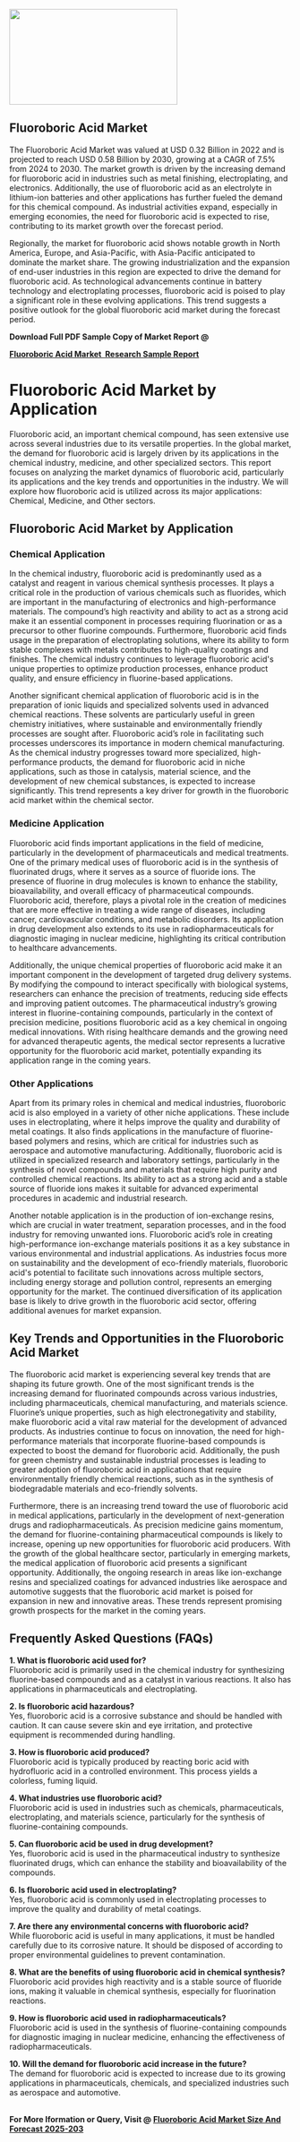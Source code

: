 <p><img class="alignnone size-medium wp-image-20088" src="https://ffe5etoiles.com/wp-content/uploads/2024/12/MST1-300x171.png" alt="" width="300" height="171" /></p><p><p> <h2>Fluoroboric Acid Market </h2><p>The Fluoroboric Acid Market was valued at USD 0.32 Billion in 2022 and is projected to reach USD 0.58 Billion by 2030, growing at a CAGR of 7.5% from 2024 to 2030. The market growth is driven by the increasing demand for fluoroboric acid in industries such as metal finishing, electroplating, and electronics. Additionally, the use of fluoroboric acid as an electrolyte in lithium-ion batteries and other applications has further fueled the demand for this chemical compound. As industrial activities expand, especially in emerging economies, the need for fluoroboric acid is expected to rise, contributing to its market growth over the forecast period.</p><p>Regionally, the market for fluoroboric acid shows notable growth in North America, Europe, and Asia-Pacific, with Asia-Pacific anticipated to dominate the market share. The growing industrialization and the expansion of end-user industries in this region are expected to drive the demand for fluoroboric acid. As technological advancements continue in battery technology and electroplating processes, fluoroboric acid is poised to play a significant role in these evolving applications. This trend suggests a positive outlook for the global fluoroboric acid market during the forecast period.</p></p><p><strong>Download Full PDF Sample Copy of Market Report @</strong></p><p><strong><a href="https://www.verifiedmarketreports.com/download-sample/?rid=632836&utm_source=Sites-google&utm_medium=265" target="_blank">Fluoroboric Acid Market &nbsp;Research Sample Report</a></strong></p><p><h1>Fluoroboric Acid Market by Application</h1><p>Fluoroboric acid, an important chemical compound, has seen extensive use across several industries due to its versatile properties. In the global market, the demand for fluoroboric acid is largely driven by its applications in the chemical industry, medicine, and other specialized sectors. This report focuses on analyzing the market dynamics of fluoroboric acid, particularly its applications and the key trends and opportunities in the industry. We will explore how fluoroboric acid is utilized across its major applications: Chemical, Medicine, and Other sectors.</p><h2>Fluoroboric Acid Market by Application</h2><h3>Chemical Application</h3><p>In the chemical industry, fluoroboric acid is predominantly used as a catalyst and reagent in various chemical synthesis processes. It plays a critical role in the production of various chemicals such as fluorides, which are important in the manufacturing of electronics and high-performance materials. The compound’s high reactivity and ability to act as a strong acid make it an essential component in processes requiring fluorination or as a precursor to other fluorine compounds. Furthermore, fluoroboric acid finds usage in the preparation of electroplating solutions, where its ability to form stable complexes with metals contributes to high-quality coatings and finishes. The chemical industry continues to leverage fluoroboric acid's unique properties to optimize production processes, enhance product quality, and ensure efficiency in fluorine-based applications.</p><p>Another significant chemical application of fluoroboric acid is in the preparation of ionic liquids and specialized solvents used in advanced chemical reactions. These solvents are particularly useful in green chemistry initiatives, where sustainable and environmentally friendly processes are sought after. Fluoroboric acid’s role in facilitating such processes underscores its importance in modern chemical manufacturing. As the chemical industry progresses toward more specialized, high-performance products, the demand for fluoroboric acid in niche applications, such as those in catalysis, material science, and the development of new chemical substances, is expected to increase significantly. This trend represents a key driver for growth in the fluoroboric acid market within the chemical sector.</p><h3>Medicine Application</h3><p>Fluoroboric acid finds important applications in the field of medicine, particularly in the development of pharmaceuticals and medical treatments. One of the primary medical uses of fluoroboric acid is in the synthesis of fluorinated drugs, where it serves as a source of fluoride ions. The presence of fluorine in drug molecules is known to enhance the stability, bioavailability, and overall efficacy of pharmaceutical compounds. Fluoroboric acid, therefore, plays a pivotal role in the creation of medicines that are more effective in treating a wide range of diseases, including cancer, cardiovascular conditions, and metabolic disorders. Its application in drug development also extends to its use in radiopharmaceuticals for diagnostic imaging in nuclear medicine, highlighting its critical contribution to healthcare advancements.</p><p>Additionally, the unique chemical properties of fluoroboric acid make it an important component in the development of targeted drug delivery systems. By modifying the compound to interact specifically with biological systems, researchers can enhance the precision of treatments, reducing side effects and improving patient outcomes. The pharmaceutical industry’s growing interest in fluorine-containing compounds, particularly in the context of precision medicine, positions fluoroboric acid as a key chemical in ongoing medical innovations. With rising healthcare demands and the growing need for advanced therapeutic agents, the medical sector represents a lucrative opportunity for the fluoroboric acid market, potentially expanding its application range in the coming years.</p><h3>Other Applications</h3><p>Apart from its primary roles in chemical and medical industries, fluoroboric acid is also employed in a variety of other niche applications. These include uses in electroplating, where it helps improve the quality and durability of metal coatings. It also finds applications in the manufacture of fluorine-based polymers and resins, which are critical for industries such as aerospace and automotive manufacturing. Additionally, fluoroboric acid is utilized in specialized research and laboratory settings, particularly in the synthesis of novel compounds and materials that require high purity and controlled chemical reactions. Its ability to act as a strong acid and a stable source of fluoride ions makes it suitable for advanced experimental procedures in academic and industrial research.</p><p>Another notable application is in the production of ion-exchange resins, which are crucial in water treatment, separation processes, and in the food industry for removing unwanted ions. Fluoroboric acid’s role in creating high-performance ion-exchange materials positions it as a key substance in various environmental and industrial applications. As industries focus more on sustainability and the development of eco-friendly materials, fluoroboric acid's potential to facilitate such innovations across multiple sectors, including energy storage and pollution control, represents an emerging opportunity for the market. The continued diversification of its application base is likely to drive growth in the fluoroboric acid sector, offering additional avenues for market expansion.</p><h2>Key Trends and Opportunities in the Fluoroboric Acid Market</h2><p>The fluoroboric acid market is experiencing several key trends that are shaping its future growth. One of the most significant trends is the increasing demand for fluorinated compounds across various industries, including pharmaceuticals, chemical manufacturing, and materials science. Fluorine’s unique properties, such as high electronegativity and stability, make fluoroboric acid a vital raw material for the development of advanced products. As industries continue to focus on innovation, the need for high-performance materials that incorporate fluorine-based compounds is expected to boost the demand for fluoroboric acid. Additionally, the push for green chemistry and sustainable industrial processes is leading to greater adoption of fluoroboric acid in applications that require environmentally friendly chemical reactions, such as in the synthesis of biodegradable materials and eco-friendly solvents.</p><p>Furthermore, there is an increasing trend toward the use of fluoroboric acid in medical applications, particularly in the development of next-generation drugs and radiopharmaceuticals. As precision medicine gains momentum, the demand for fluorine-containing pharmaceutical compounds is likely to increase, opening up new opportunities for fluoroboric acid producers. With the growth of the global healthcare sector, particularly in emerging markets, the medical application of fluoroboric acid presents a significant opportunity. Additionally, the ongoing research in areas like ion-exchange resins and specialized coatings for advanced industries like aerospace and automotive suggests that the fluoroboric acid market is poised for expansion in new and innovative areas. These trends represent promising growth prospects for the market in the coming years.</p><h2>Frequently Asked Questions (FAQs)</h2><p><strong>1. What is fluoroboric acid used for?</strong><br>Fluoroboric acid is primarily used in the chemical industry for synthesizing fluorine-based compounds and as a catalyst in various reactions. It also has applications in pharmaceuticals and electroplating.</p><p><strong>2. Is fluoroboric acid hazardous?</strong><br>Yes, fluoroboric acid is a corrosive substance and should be handled with caution. It can cause severe skin and eye irritation, and protective equipment is recommended during handling.</p><p><strong>3. How is fluoroboric acid produced?</strong><br>Fluoroboric acid is typically produced by reacting boric acid with hydrofluoric acid in a controlled environment. This process yields a colorless, fuming liquid.</p><p><strong>4. What industries use fluoroboric acid?</strong><br>Fluoroboric acid is used in industries such as chemicals, pharmaceuticals, electroplating, and materials science, particularly for the synthesis of fluorine-containing compounds.</p><p><strong>5. Can fluoroboric acid be used in drug development?</strong><br>Yes, fluoroboric acid is used in the pharmaceutical industry to synthesize fluorinated drugs, which can enhance the stability and bioavailability of the compounds.</p><p><strong>6. Is fluoroboric acid used in electroplating?</strong><br>Yes, fluoroboric acid is commonly used in electroplating processes to improve the quality and durability of metal coatings.</p><p><strong>7. Are there any environmental concerns with fluoroboric acid?</strong><br>While fluoroboric acid is useful in many applications, it must be handled carefully due to its corrosive nature. It should be disposed of according to proper environmental guidelines to prevent contamination.</p><p><strong>8. What are the benefits of using fluoroboric acid in chemical synthesis?</strong><br>Fluoroboric acid provides high reactivity and is a stable source of fluoride ions, making it valuable in chemical synthesis, especially for fluorination reactions.</p><p><strong>9. How is fluoroboric acid used in radiopharmaceuticals?</strong><br>Fluoroboric acid is used in the synthesis of fluorine-containing compounds for diagnostic imaging in nuclear medicine, enhancing the effectiveness of radiopharmaceuticals.</p><p><strong>10. Will the demand for fluoroboric acid increase in the future?</strong><br>The demand for fluoroboric acid is expected to increase due to its growing applications in pharmaceuticals, chemicals, and specialized industries such as aerospace and automotive.</p><strong><br />For More Iformation or Query, Visit @ <a href="https://www.verifiedmarketreports.com/product/fluoroboric-acid-market/" target="_blank">Fluoroboric Acid Market Size And Forecast 2025-203</a></strong></p>
